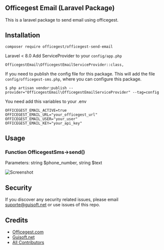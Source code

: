 ## Officegest Email (Laravel Package)

This is a laravel package to send email using officegest.

## Installation

    composer require officegest/officegest-send-email

Laravel < 8.0 Add ServiceProvider to your `config/app.php`

    OfficegestEmail\OfficegestEmailServiceProvider::class,

If you need to publish the config file for this package. This will add the file `config/officegest-sms.php`, where you can configure this package.

    $ php artisan vendor:publish --provider="OfficegestEmail\OfficegestEmailServiceProvider" --tag=config

You need add this variables to your .env

    OFFICEGEST_EMAIL_ACTIVE=true
    OFFICEGEST_EMAIL_URL="your_officegest_url"
    OFFICEGEST_EMAIL_USER="your_user"
    OFFICEGEST_EMAIL_KEY="your_api_key"



## Usage

### Function OfficegestSms->send()

Parameters: string $phone_number, string $text

![Screenshot](https://i.imgur.com/4SBYJV0.png)

## Security

If you discover any security related issues, please email suporte@guisoft.net or use issues of this repo.

## Credits

- [Officegest.com][link-author]
- [Guisoft.net][link-guisoft]
- [All Contributors][link-contributors]


[link-author]: https://officegest.com
[link-guisoft]: https://guisoft.net
[link-contributors]: ../../contributors
